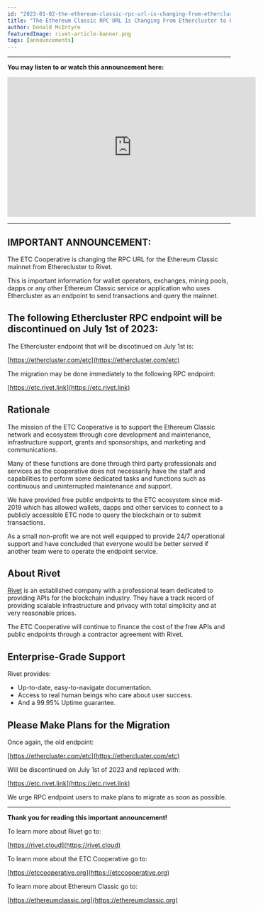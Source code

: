```yaml
---
id: "2023-01-02-the-ethereum-classic-rpc-url-is-changing-from-ethercluster-to-rivet-en"
title: "The Ethereum Classic RPC URL Is Changing From Ethercluster to Rivet"
author: Donald McIntyre
featuredImage: rivet-article-banner.png
tags: [announcements]
---
```


---
**You may listen to or watch this announcement here:**

<iframe width="560" height="315" src="https://www.youtube.com/embed/AfQ1SN7vRMc" title="YouTube video player" frameborder="0" allow="accelerometer; autoplay; clipboard-write; encrypted-media; gyroscope; picture-in-picture" allowfullscreen></iframe>

---

## IMPORTANT ANNOUNCEMENT:

The ETC Cooperative is changing the RPC URL for the Ethereum Classic mainnet from Etherecluster to Rivet.

This is important information for wallet operators, exchanges, mining pools, dapps or any other Ethereum Classic service or application who uses Ethercluster as an endpoint to send transactions and query the mainnet.

## The following Ethercluster RPC endpoint will be discontinued on July 1st of 2023:

The Ethercluster endpoint that will be discotinued on July 1st is:

[https://ethercluster.com/etc](https://ethercluster.com/etc)

The migration may be done immediately to the following RPC endpoint:

[https://etc.rivet.link](https://etc.rivet.link)

## Rationale

The mission of the ETC Cooperative is to support the Ethereum Classic network and ecosystem through core development and maintenance, infrastructure support, grants and sponsorships, and marketing and communications. 

Many of these functions are done through third party professionals and services as the cooperative does not necessarily have the staff and capabilities to perform some dedicated tasks and functions such as continuous and uninterrupted maintenance and support.

We have provided free public endpoints to the ETC ecosystem since mid-2019 which has allowed wallets, dapps and other services to connect to a publicly accessible ETC node to query the blockchain or to submit transactions.

As a small non-profit we are not well equipped to provide 24/7 operational support and have concluded that everyone would be better served if another team were to operate the endpoint service.

## About Rivet

[Rivet](https://rivet.cloud/) is an established company with a professional team dedicated to providing APIs for the blockchain industry. They have a track record of providing scalable infrastructure and privacy with total simplicity and at very reasonable prices.

The ETC Cooperative will continue to finance the cost of the free APIs and public endpoints through a contractor agreement with Rivet.

## Enterprise-Grade Support

Rivet provides:

- Up-to-date, easy-to-navigate documentation.
- Access to real human beings who care about user success.
- And a 99.95% Uptime guarantee.

## Please Make Plans for the Migration

Once again, the old endpoint:

[https://ethercluster.com/etc](https://ethercluster.com/etc)

Will be discontinued on July 1st of 2023 and replaced with:

[https://etc.rivet.link](https://etc.rivet.link)

We urge RPC endpoint users to make plans to migrate as soon as possible.

---

**Thank you for reading this important announcement!**

To learn more about Rivet go to:

[https://rivet.cloud](https://rivet.cloud)

To learn more about the ETC Cooperative go to:

[https://etccooperative.org](https://etccooperative.org)

To learn more about Ethereum Classic go to:

[https://ethereumclassic.org](https://ethereumclassic.org)



